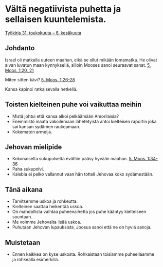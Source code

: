# Vältä negatiivista puhetta ja sellaisen kuuntelemista.
[Työkirja 31. toukokuuta – 6. kesäkuuta](https://wol.jw.org/fi/wol/d/r16/lp-fi/202021171)


## Johdanto
Israel oli matkalla uuteen maahan, eikä se ollut mikään lomamatka.
He olivat aivan luvatun maan kynnyksellä, silloin Mooses sanoi seuraavat sanat. [5. Moos. 1:20, 21](https://wol.jw.org/fi/wol/b/r16/lp-fi/nwtsty/5/1#study=discover&v=5:1:20-5:1:21)

Miten sitten kävi? [5. Moos. 1:26-28](https://wol.jw.org/fi/wol/b/r16/lp-fi/nwtsty/5/1#study=discover&v=5:1:26-5:1:28)

Kansa kapinoi ratkaisevalla hetkellä.

## Toisten kielteinen puhe voi vaikuttaa meihin
* Mistä johtui että kansa alkoi pelkäämään Amorilaisia?
* Enemmistö maata vakoilemaan lähetetyistä antoi kielteisen raportin joka sai kansan sydämen raukeamaan.
* Kokematon armeija.

## Jehovan mielipide
* Kokonaiselta sukupolvelta evättiin pääsy hyvään maahan. [5. Moos. 1:34-36](https://wol.jw.org/fi/wol/b/r16/lp-fi/nwtsty/5/1#study=discover&v=5:1:34-5:1:36)
* Paha sukupolvi.
* Kalebia ei pelko vallannut vaan hän totteli Jehovaa koko sydämestään.

## Tänä aikana
* Tarvitsemme uskoa ja rohkeutta.
* Kielteinen saattaa heikentää uskoa.
* On mahdollista vaihtaa puheenaihetta jos puhe kääntyy kielteiseen suuntaan.
* Me voimme Jehovalta lisää uskoa.
* Puhutaan Jehovan lupauksista, Joosua sanoi että ne on hyviä sanoja.

## Muistetaan
* Ennen kaikkea on kyse uskosta. Rohkaistaan toisiamme puheellaamme ja rohkealla esimerkillä.
